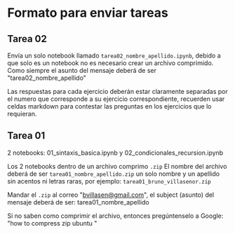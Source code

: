 # Formato para enviar tareas

## Tarea 02

Envía un solo notebook llamado `tarea02_nombre_apellido.ipynb`, debido a que solo es un notebook no es necesario crear un archivo comprimido. Como siempre el asunto del mensaje deberá de ser "tarea02_nombre_apellido"

Las respuestas para cada ejercicio deberán estar claramente separadas por el numero que corresponde a su ejercicio correspondiente,  recuerden usar celdas markdown para contestar las preguntas en los ejercicios que lo requieran.

## Tarea 01

2 notebooks:  01_sintaxis_basica.ipynb   y   02_condicionales_recursion.ipynb

Los 2 notebooks dentro de un archivo comprimo `.zip` El nombre del archivo deberá de ser `tarea01_nombre_apellido.zip`
un solo nombre y un apellido sin acentos ni letras raras, por ejemplo: `tarea01_bruno_villasenor.zip`


Mandar el `.zip` al correo "bvillasen@gmail.com", el subject (asunto) del mensaje deberá de ser: tarea01_nombre_apellido

Si no saben como comprimir el archivo, entonces pregúntenselo a Google:
"how to compress zip ubuntu " 
